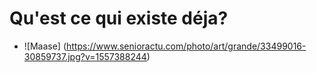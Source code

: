 # Qu'est ce qui existe déja? 

* ![Maase]
(https://www.senioractu.com/photo/art/grande/33499016-30859737.jpg?v=1557388244)

